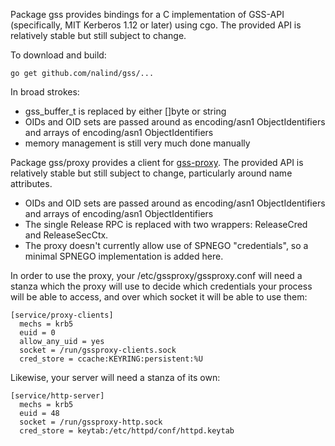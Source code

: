 Package gss provides bindings for a C implementation of GSS-API (specifically, MIT Kerberos 1.12 or later) using cgo.  The provided API is relatively stable but still subject to change.

To download and build:
```
go get github.com/nalind/gss/...
```

In broad strokes:
* gss\_buffer\_t is replaced by either []byte or string
* OIDs and OID sets are passed around as encoding/asn1 ObjectIdentifiers and arrays of encoding/asn1 ObjectIdentifiers
* memory management is still very much done manually

Package gss/proxy provides a client for [gss-proxy](https://fedorahosted.org/gss-proxy/).  The provided API is relatively stable but still subject to change, particularly around name attributes.
* OIDs and OID sets are passed around as encoding/asn1 ObjectIdentifiers and arrays of encoding/asn1 ObjectIdentifiers
* The single Release RPC is replaced with two wrappers: ReleaseCred and ReleaseSecCtx.
* The proxy doesn't currently allow use of SPNEGO "credentials", so a minimal SPNEGO implementation is added here.

In order to use the proxy, your /etc/gssproxy/gssproxy.conf will need a stanza which the proxy will use to decide which credentials your process will be able to access, and over which socket it will be able to use them:

```
[service/proxy-clients]
  mechs = krb5
  euid = 0
  allow_any_uid = yes
  socket = /run/gssproxy-clients.sock
  cred_store = ccache:KEYRING:persistent:%U
```

Likewise, your server will need a stanza of its own:

```
[service/http-server]
  mechs = krb5
  euid = 48
  socket = /run/gssproxy-http.sock
  cred_store = keytab:/etc/httpd/conf/httpd.keytab
```
